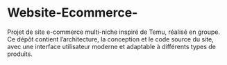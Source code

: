 # Website-Ecommerce-
Projet de site e-commerce multi-niche inspiré de Temu, réalisé en groupe. Ce dépôt contient l’architecture, la conception et le code source du site, avec une interface utilisateur moderne et adaptable à différents types de produits.
